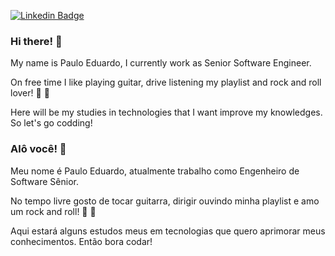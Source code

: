 [![Linkedin Badge](https://img.shields.io/badge/-Paulo%20Eduardo-0073b1?style=flat-square&logo=Linkedin&logoColor=white&link=https://www.linkedin.com/in/paulo-erd/)](https://www.linkedin.com/in/paulo-erd/) 

### Hi there! 👋
My name is Paulo Eduardo, I currently work as Senior Software Engineer. 

On free time I like playing guitar, drive listening my playlist and rock and roll lover! 🤘 🎸

Here will be my studies in technologies that I want improve my knowledges. So let's go codding!

### Alô você! 👋
Meu nome é Paulo Eduardo, atualmente trabalho como Engenheiro de Software Sênior.

No tempo livre gosto de tocar guitarra, dirigir ouvindo minha playlist e amo um rock and roll! 🤘 🎸

Aqui estará alguns estudos meus em tecnologias que quero aprimorar meus conhecimentos. Então bora codar!

